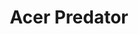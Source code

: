 ---
layout: project
title: Acer Predator
thumbnail: /images/thumbnails/ferrofluid.jpg
tags : [ferrofluid, magnets, servos, software]
category: projects
description: displayed above a pool of ferrofluid, an exotic liquid that forms sharp ‘spikes’ when affected by a magnet. a sign reading ‘ask and the predator will answer’ invited guests to speak into a microphone in front of the predator display, turning the vocalizations into magnetic charges which brought the ferrofluid to life beneath the display
client: 
 - Acer
 - <a href="http://sidlee.com/">Sid Lee</a>
role: Technical Director
video_player: https://player.vimeo.com/video/130166758
video_poster: https://i.vimeocdn.com/video/521920177_1280x720.jpg?r=pad
image_root: /images/projects/predator
images: 
 - designboom-predator.gif
 - img_1_1431966815_2b1a5a7305ddd08d7d8706560cfeca79.jpg
 - test-4.gif
links: 
 - <a href="http://www.trustcollective.com/2015/05/01/acer-and-sid-lee-launch-the-predator-with-a-ferocious-high-tech-installation-at-nextacer/">Acer and Sid Lee Launch the Predator with a Ferocious High-Tech Installation at Next@Acer</a>
credits: 
 - Video: Sid Lee
 - Direction: <a href="http://aramique.com/">Aramique</a>
 - Design: <a href="http://www.maumorgo.com/">Mau Morgo</a>
 - Electronics Whisperer : <a href="http://moonmilk.com/">Ranjit Bhatnagar</a>
 - Fabrication Partner: <a href="http://www.11thstworkshop.com/">11th Street Workshop</a>
tech:
  - 1x Raspberry Pi
  - 3x <a href="https://www.adafruit.com/products/2327">Adafruit raspberry pi servo hat</a>
  - 32x <a href="http://www.adafruit.com/products/1142">Standard Size - High Torque - Metal Gear Servo</a>
  - 32x <a href="http://www.adafruit.com/products/973">servo extension cable</a>
  - 32x Grade N52 CMS Magnetics® Cylindrical Neodymium Magnet Dia 1" X 1" NdFeB Rare Earth 1 Ct.
  - 3x <a href="https://www.adafruit.com/products/658">5v 10amp power supply</a>
  - 2x <a href="https://www.amazon.com/Educational-Innovations-Bulk-Ferrofluid-1000ml/dp/B008MB1RYC?ie=UTF8&*Version*=1&*entries*=0">Educational Innovations via amazon, 1 liter</a>
---